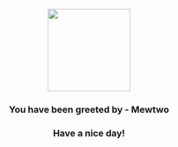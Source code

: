 <p align="center">
    <img src="https://raw.githubusercontent.com/PokeAPI/sprites/master/sprites/pokemon/150.png" width="150" height="150">
</p>
<h3 align="center">You have been greeted by - <b>Mewtwo</b></h3>
<h3 align="center">Have a nice day!</h3>
